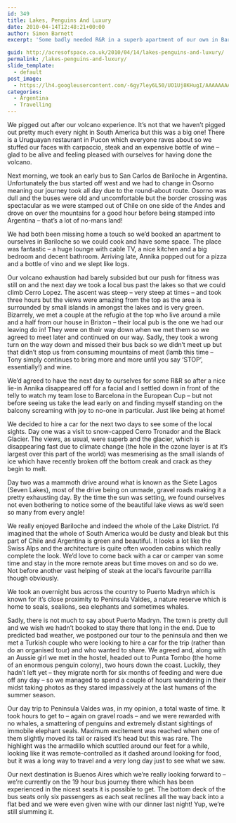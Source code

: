 ```yaml
---
id: 349
title: Lakes, Penguins And Luxury
date: 2010-04-14T12:48:21+00:00
author: Simon Barnett
excerpt: 'Some badly needed R&R in a superb apartment of our own in Bariloche along with visits to stunning lakes and glaciers. Followed by a day or two visiting penguins and armadillos in Puerto Madryn.'

guid: http://acresofspace.co.uk/2010/04/14/lakes-penguins-and-luxury/
permalink: /lakes-penguins-and-luxury/
slide_template:
  - default
post_image:
  - https://lh4.googleusercontent.com/-6gy7ley6L50/UO1Uj8KHugI/AAAAAAAAAGk/JvMaxgEEflI/s640/DSC_0221.JPG
categories:
  - Argentina
  - Travelling
---
```

We pigged out after our volcano experience. It&#8217;s not that we haven&#8217;t pigged out pretty much every night in South America but this was a big one! There is a Uruguayan restaurant in Pucon which everyone raves about so we stuffed our faces with carpaccio, steak and an expensive bottle of wine &#8211; glad to be alive and feeling pleased with ourselves for having done the volcano.

Next morning, we took an early bus to San Carlos de Bariloche in Argentina. Unfortunately the bus started off west and we had to change in Osorno meaning our journey took all day due to the round-about route. Osorno was dull and the buses were old and uncomfortable but the border crossing was spectacular as we were stamped out of Chile on one side of the Andes and drove on over the mountains for a good hour before being stamped into Argentina &#8211; that&#8217;s a lot of no-mans land!

We had both been missing home a touch so we&#8217;d booked an apartment to ourselves in Bariloche so we could cook and have some space. The place was fantastic &#8211; a huge lounge with cable TV, a nice kitchen and a big bedroom and decent bathroom. Arriving late, Annika popped out for a pizza and a bottle of vino and we slept like logs.

Our volcano exhaustion had barely subsided but our push for fitness was still on and the next day we took a local bus past the lakes so that we could climb Cerro Lopez. The ascent was steep &#8211; very steep at times &#8211; and took three hours but the views were amazing from the top as the area is surrounded by small islands in amongst the lakes and is very green. Bizarrely, we met a couple at the refugio at the top who live around a mile and a half from our house in Brixton &#8211; their local pub is the one we had our leaving do in! They were on their way down when we met them so we agreed to meet later and continued on our way. Sadly, they took a wrong turn on the way down and missed their bus back so we didn&#8217;t meet up but that didn&#8217;t stop us from consuming mountains of meat (lamb this time &#8211; Tony simply continues to bring more and more until you say &#8216;STOP&#8217;, essentially!) and wine.

We&#8217;d agreed to have the next day to ourselves for some R&R so after a nice lie-in Annika disappeared off for a facial and I settled down in front of the telly to watch my team lose to Barcelona in the European Cup &#8211; but not before seeing us take the lead early on and finding myself standing on the balcony screaming with joy to no-one in particular. Just like being at home!

We decided to hire a car for the next two days to see some of the local sights. Day one was a visit to snow-capped Cerro Tronador and the Black Glacier. The views, as usual, were superb and the glacier, which is disappearing fast due to climate change (the hole in the ozone layer is at it&#8217;s largest over this part of the world) was mesmerising as the small islands of ice which have recently broken off the bottom creak and crack as they begin to melt.

Day two was a mammoth drive around what is known as the Siete Lagos (Seven Lakes), most of the drive being on unmade, gravel roads making it a pretty exhausting day. By the time the sun was setting, we found ourselves not even bothering to notice some of the beautiful lake views as we&#8217;d seen so many from every angle!

We really enjoyed Bariloche and indeed the whole of the Lake District. I&#8217;d imagined that the whole of South America would be dusty and bleak but this part of Chile and Argentina is green and beautiful. It looks a lot like the Swiss Alps and the architecture is quite often wooden cabins which really complete the look. We&#8217;d love to come back with a car or camper van some time and stay in the more remote areas but time moves on and so do we. Not before another vast helping of steak at the local&#8217;s favourite parrilla though obviously.

We took an overnight bus across the country to Puerto Madryn which is known for it&#8217;s close proximity to Peninsula Valdes, a nature reserve which is home to seals, sealions, sea elephants and sometimes whales.

Sadly, there is not much to say about Puerto Madryn. The town is pretty dull and we wish we hadn&#8217;t booked to stay there that long in the end. Due to predicted bad weather, we postponed our tour to the peninsula and then we met a Turkish couple who were looking to hire a car for the trip (rather than do an organised tour) and who wanted to share. We agreed and, along with an Aussie girl we met in the hostel, headed out to Punta Tombo (the home of an enormous penguin colony), two hours down the coast. Luckily, they hadn&#8217;t left yet &#8211; they migrate north for six months of feeding and were due off any day &#8211; so we managed to spend a couple of hours wandering in their midst taking photos as they stared impassively at the last humans of the summer season.

Our day trip to Peninsula Valdes was, in my opinion, a total waste of time. It took hours to get to &#8211; again on gravel roads &#8211; and we were rewarded with no whales, a smattering of penguins and extremely distant sightings of immobile elephant seals. Maximum excitement was reached when one of them slightly moved its tail or raised it&#8217;s head but this was rare. The highlight was the armadillo which scuttled around our feet for a while, looking like it was remote-controlled as it dashed around looking for food, but it was a long way to travel and a very long day just to see what we saw.

Our next destination is Buenos Aires which we&#8217;re really looking forward to &#8211; we&#8217;re currently on the 19 hour bus journey there which has been experienced in the nicest seats it is possible to get. The bottom deck of the bus seats only six passengers as each seat reclines all the way back into a flat bed and we were even given wine with our dinner last night! Yup, we&#8217;re still slumming it.
